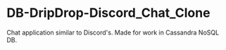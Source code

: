 # DB-DripDrop-Discord_Chat_Clone
 Chat application similar to Discord's. Made for work in Cassandra NoSQL DB.
